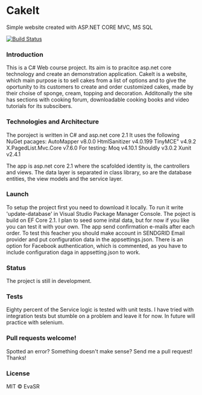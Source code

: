 # CakeIt 

Simple website created with ASP.NET CORE MVC, MS SQL 

[![Build Status](https://ci.appveyor.com/api/projects/status/github/EvaSRGitHub/CakeItWebApp?branch=master&svg=true
)](https://ci.appveyor.com/api/projects/status/github/EvaSRGitHub/CakeItWebApp)

### **Introduction**
This is a C# Web course project. Its aim is to pracitce asp.net core technology and create an demonstration application.
CakeIt is a website, which main purpose is to sell cakes from a list of options and to give the oportunity to its customers to 
create and order customized cakes, made by their choise of sponge, cream, topping and decoration. Additonally the site has 
sections with cooking forum, downloadable cooking books and video tutorials for its subscibers.

### Technologies and Architecture
The poroject is written in C# and asp.net core 2.1
It uses the following NuGet pacages:
 AutoMapper v8.0.0
 HtmlSanitizer v4.0.199
 TinyMCE" v4.9.2 
 X.PagedList.Mvc.Core v7.6.0
For testing: 
 Moq v4.10.1
 Shouldly v3.0.2
 Xunit v2.4.1

The app is asp.net core 2.1 where the scafolded identity is, the cantrollers and views. The data layer is separated in class library, 
so are the database entities, the view models and the service layer. 

### Launch
To setup the project first you need to download it locally. To run it write 'update-database' in Visual Studio Package Manager Console.
The poject is build on EF Core 2.1. I plan to seed some inital data, but for now if you like you can test it with your own.
The app send confirmation e-mails after each order. To test this feacher you should make account in SENDGRID Email provider and 
put configuration data in the appsettings.json.
There is an option for Facebook authentication, which is commented, as you have to include configuration daga in 
appsetting.json to work.

### Status
The project is still in development. 

### Tests 
Eighty percent of the Service logic is tested with unit tests. I have tried with integration tests but stumble on a problem 
and leave it for now. In future will practice with selenium.

### Pull requests welcome!
Spotted an error? Something doesn't make sense? Send me a pull request! Thanks!

### License
MIT © EvaSR